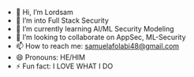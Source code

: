 - 👋 Hi, I’m Lordsam
- 👀 I’m into Full Stack Security 
- 🌱 I’m currently learning AI/ML Security Modeling
- 💞️ I’m looking to collaborate on AppSec, ML-Security
- 📫 How to reach me: samuelafolabi48@gmail.com
- 😄 Pronouns: HE/HIM
- ⚡ Fun fact: I LOVE WHAT I DO

<!---
Lordsammm/Lordsammm is a ✨ special ✨ repository because its `README.md` (this file) appears on your GitHub profile.
You can click the Preview link to take a look at your changes.
--->
